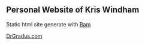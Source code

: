 ## Personal Website of Kris Windham

Static html site generate with [Bam](https://github.com/beautifulnode/bam)

[DrGradus.com](http://drgradus.com)
